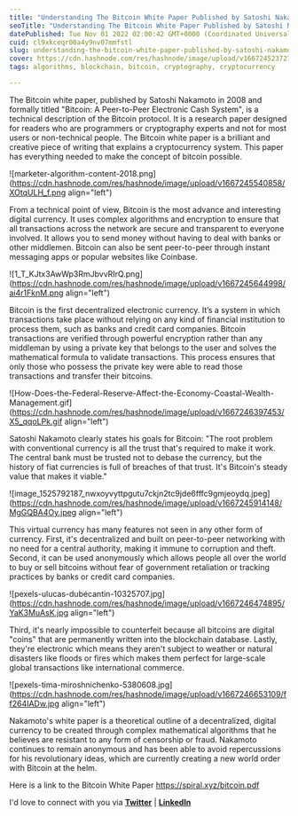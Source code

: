 ```yaml
---
title: "Understanding The Bitcoin White Paper Published by Satoshi Nakamoto in 2008"
seoTitle: "Understanding The Bitcoin White Paper Published by Satoshi Nakamoto"
datePublished: Tue Nov 01 2022 02:00:42 GMT+0000 (Coordinated Universal Time)
cuid: cl9xkceqr00a4y9nv07mmfstl
slug: understanding-the-bitcoin-white-paper-published-by-satoshi-nakamoto-in-2008
cover: https://cdn.hashnode.com/res/hashnode/image/upload/v1667245237274/WCd0YR8ck.jpg
tags: algorithms, blockchain, bitcoin, cryptography, cryptocurrency

---
```


The Bitcoin white paper, published by Satoshi Nakamoto in 2008 and formally titled "Bitcoin: A Peer-to-Peer Electronic Cash System", is a technical description of the Bitcoin protocol. It is a research paper designed for readers who are programmers or cryptography experts and not for most users or non-technical people. The Bitcoin white paper is a brilliant and creative piece of writing that explains a cryptocurrency system. This paper has everything needed to make the concept of bitcoin possible.

![marketer-algorithm-content-2018.png](https://cdn.hashnode.com/res/hashnode/image/upload/v1667245540858/XOtqULH_f.png align="left")

From a technical point of view, Bitcoin is the most advance and interesting digital currency. It uses complex algorithms and encryption to ensure that all transactions across the network are secure and transparent to everyone involved. It allows you to send money without having to deal with banks or other middlemen. Bitcoin can also be sent peer-to-peer through instant messaging apps or popular websites like Coinbase.

![1_T_KJtx3AwWp3RmJbvvRIrQ.png](https://cdn.hashnode.com/res/hashnode/image/upload/v1667245644998/ai4r1FknM.png align="left")

Bitcoin is the first decentralized electronic currency. It’s a system in which transactions take place without relying on any kind of financial institution to process them, such as banks and credit card companies. Bitcoin transactions are verified through powerful encryption rather than any middleman by using a private key that belongs to the user and solves the mathematical formula to validate transactions. This process ensures that only those who possess the private key were able to read those transactions and transfer their bitcoins.

![How-Does-the-Federal-Reserve-Affect-the-Economy-Coastal-Wealth-Management.gif](https://cdn.hashnode.com/res/hashnode/image/upload/v1667246397453/X5_qqoLPk.gif align="left")

Satoshi Nakamoto clearly states his goals for Bitcoin: "The root problem with conventional currency is all the trust that's required to make it work. The central bank must be trusted not to debase the currency, but the history of fiat currencies is full of breaches of that trust. It's Bitcoin's steady value that makes it viable."

![image_1525792187_nwxoyvyttpgutu7ckjn2tc9jde6fffc9gmjeoydq.jpeg](https://cdn.hashnode.com/res/hashnode/image/upload/v1667245914148/MgGQBA4Oy.jpeg align="left")

This virtual currency has many features not seen in any other form of currency. First, it's decentralized and built on peer-to-peer networking with no need for a central authority, making it immune to corruption and theft. Second, it can be used anonymously which allows people all over the world to buy or sell bitcoins without fear of government retaliation or tracking practices by banks or credit card companies.

![pexels-ulucas-dubécantin-10325707.jpg](https://cdn.hashnode.com/res/hashnode/image/upload/v1667246474895/YaK3MuAsK.jpg align="left")

Third, it's nearly impossible to counterfeit because all bitcoins are digital "coins" that are permanently written into the blockchain database. Lastly, they're electronic which means they aren't subject to weather or natural disasters like floods or fires which makes them perfect for large-scale global transactions like international commerce.

![pexels-tima-miroshnichenko-5380608.jpg](https://cdn.hashnode.com/res/hashnode/image/upload/v1667246653109/ff264IADw.jpg align="left")

Nakamoto's white paper is a theoretical outline of a decentralized, digital currency to be created through complex mathematical algorithms that he believes are resistant to any form of censorship or fraud. Nakamoto continues to remain anonymous and has been able to avoid repercussions for his revolutionary ideas, which are currently creating a new world order with Bitcoin at the helm.

Here is a link to the Bitcoin White Paper https://spiral.xyz/bitcoin.pdf

I'd love to connect with you via [**Twitter**](https://twitter.com/bonaogeto) | [**LinkedIn**](https://www.linkedin.com/in/bonaventureogeto/)
